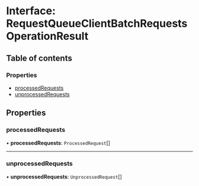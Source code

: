 # Interface: RequestQueueClientBatchRequestsOperationResult

## Table of contents

### Properties

- [processedRequests](RequestQueueClientBatchRequestsOperationResult.md#processedrequests)
- [unprocessedRequests](RequestQueueClientBatchRequestsOperationResult.md#unprocessedrequests)

## Properties

### <a id="processedrequests" name="processedrequests"></a> processedRequests

• **processedRequests**: `ProcessedRequest`[]

___

### <a id="unprocessedrequests" name="unprocessedrequests"></a> unprocessedRequests

• **unprocessedRequests**: `UnprocessedRequest`[]
